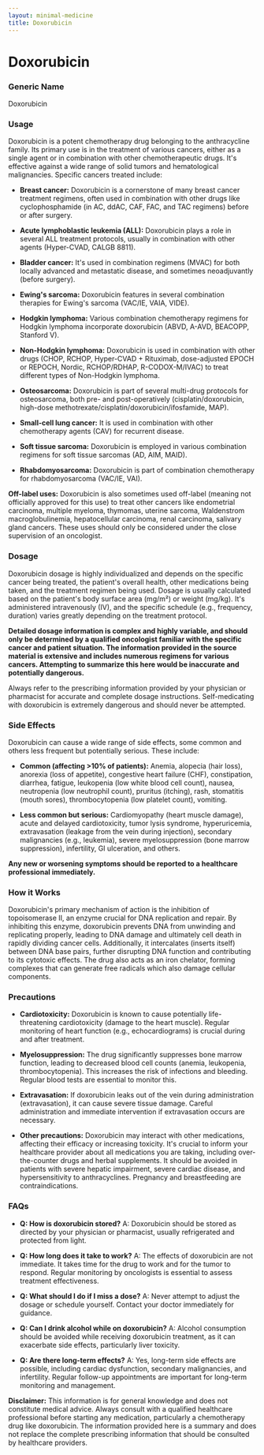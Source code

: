 ```yaml
---
layout: minimal-medicine
title: Doxorubicin
---
```


# Doxorubicin
### Generic Name
Doxorubicin

### Usage

Doxorubicin is a potent chemotherapy drug belonging to the anthracycline family.  Its primary use is in the treatment of various cancers, either as a single agent or in combination with other chemotherapeutic drugs.  It's effective against a wide range of solid tumors and hematological malignancies.  Specific cancers treated include:

* **Breast cancer:** Doxorubicin is a cornerstone of many breast cancer treatment regimens, often used in combination with other drugs like cyclophosphamide (in AC, ddAC, CAF, FAC, and TAC regimens) before or after surgery.

* **Acute lymphoblastic leukemia (ALL):** Doxorubicin plays a role in several ALL treatment protocols, usually in combination with other agents (Hyper-CVAD, CALGB 8811).

* **Bladder cancer:**  It's used in combination regimens (MVAC) for both locally advanced and metastatic disease, and sometimes neoadjuvantly (before surgery).

* **Ewing's sarcoma:** Doxorubicin features in several combination therapies for Ewing's sarcoma (VAC/IE, VAIA, VIDE).

* **Hodgkin lymphoma:** Various combination chemotherapy regimens for Hodgkin lymphoma incorporate doxorubicin (ABVD, A-AVD, BEACOPP, Stanford V).

* **Non-Hodgkin lymphoma:**  Doxorubicin is used in combination with other drugs (CHOP, RCHOP, Hyper-CVAD + Rituximab, dose-adjusted EPOCH or REPOCH, Nordic, RCHOP/RDHAP, R-CODOX-M/IVAC) to treat different types of Non-Hodgkin lymphoma.

* **Osteosarcoma:** Doxorubicin is part of several multi-drug protocols for osteosarcoma, both pre- and post-operatively (cisplatin/doxorubicin, high-dose methotrexate/cisplatin/doxorubicin/ifosfamide, MAP).

* **Small-cell lung cancer:**  It is used in combination with other chemotherapy agents (CAV) for recurrent disease.

* **Soft tissue sarcoma:** Doxorubicin is employed in various combination regimens for soft tissue sarcomas (AD, AIM, MAID).

* **Rhabdomyosarcoma:** Doxorubicin is part of combination chemotherapy for rhabdomyosarcoma (VAC/IE, VAI).

**Off-label uses:** Doxorubicin is also sometimes used off-label (meaning not officially approved for this use) to treat other cancers like endometrial carcinoma, multiple myeloma, thymomas, uterine sarcoma, Waldenstrom macroglobulinemia, hepatocellular carcinoma, renal carcinoma, salivary gland cancers.  These uses should only be considered under the close supervision of an oncologist.


### Dosage

Doxorubicin dosage is highly individualized and depends on the specific cancer being treated, the patient's overall health, other medications being taken, and the treatment regimen being used.  Dosage is usually calculated based on the patient's body surface area (mg/m²) or weight (mg/kg).  It's administered intravenously (IV), and the specific schedule (e.g., frequency, duration) varies greatly depending on the treatment protocol.  

**Detailed dosage information is complex and highly variable, and should only be determined by a qualified oncologist familiar with the specific cancer and patient situation.  The information provided in the source material is extensive and includes numerous regimens for various cancers.  Attempting to summarize this here would be inaccurate and potentially dangerous.**

Always refer to the prescribing information provided by your physician or pharmacist for accurate and complete dosage instructions.  Self-medicating with doxorubicin is extremely dangerous and should never be attempted.


### Side Effects

Doxorubicin can cause a wide range of side effects, some common and others less frequent but potentially serious.  These include:

* **Common (affecting >10% of patients):** Anemia, alopecia (hair loss), anorexia (loss of appetite), congestive heart failure (CHF), constipation, diarrhea, fatigue, leukopenia (low white blood cell count), nausea, neutropenia (low neutrophil count), pruritus (itching), rash, stomatitis (mouth sores), thrombocytopenia (low platelet count), vomiting.

* **Less common but serious:** Cardiomyopathy (heart muscle damage),  acute and delayed cardiotoxicity,  tumor lysis syndrome,  hyperuricemia,  extravasation (leakage from the vein during injection), secondary malignancies (e.g., leukemia),  severe myelosuppression (bone marrow suppression),  infertility, GI ulceration, and others.

**Any new or worsening symptoms should be reported to a healthcare professional immediately.**


### How it Works

Doxorubicin's primary mechanism of action is the inhibition of topoisomerase II, an enzyme crucial for DNA replication and repair.  By inhibiting this enzyme, doxorubicin prevents DNA from unwinding and replicating properly, leading to DNA damage and ultimately cell death in rapidly dividing cancer cells.  Additionally, it intercalates (inserts itself) between DNA base pairs, further disrupting DNA function and contributing to its cytotoxic effects.  The drug also acts as an iron chelator, forming complexes that can generate free radicals which also damage cellular components.


### Precautions

* **Cardiotoxicity:** Doxorubicin is known to cause potentially life-threatening cardiotoxicity (damage to the heart muscle).  Regular monitoring of heart function (e.g., echocardiograms) is crucial during and after treatment.

* **Myelosuppression:**  The drug significantly suppresses bone marrow function, leading to decreased blood cell counts (anemia, leukopenia, thrombocytopenia). This increases the risk of infections and bleeding.  Regular blood tests are essential to monitor this.

* **Extravasation:** If doxorubicin leaks out of the vein during administration (extravasation), it can cause severe tissue damage. Careful administration and immediate intervention if extravasation occurs are necessary.

* **Other precautions:** Doxorubicin may interact with other medications, affecting their efficacy or increasing toxicity.  It's crucial to inform your healthcare provider about all medications you are taking, including over-the-counter drugs and herbal supplements.  It should be avoided in patients with severe hepatic impairment, severe cardiac disease, and hypersensitivity to anthracyclines.  Pregnancy and breastfeeding are contraindications.


### FAQs

* **Q: How is doxorubicin stored?** A: Doxorubicin should be stored as directed by your physician or pharmacist, usually refrigerated and protected from light.

* **Q: How long does it take to work?** A: The effects of doxorubicin are not immediate.  It takes time for the drug to work and for the tumor to respond.  Regular monitoring by oncologists is essential to assess treatment effectiveness.

* **Q: What should I do if I miss a dose?** A: Never attempt to adjust the dosage or schedule yourself. Contact your doctor immediately for guidance.

* **Q:  Can I drink alcohol while on doxorubicin?** A:  Alcohol consumption should be avoided while receiving doxorubicin treatment, as it can exacerbate side effects, particularly liver toxicity.

* **Q: Are there long-term effects?** A: Yes, long-term side effects are possible, including cardiac dysfunction, secondary malignancies, and infertility.  Regular follow-up appointments are important for long-term monitoring and management.

**Disclaimer:** This information is for general knowledge and does not constitute medical advice.  Always consult with a qualified healthcare professional before starting any medication, particularly a chemotherapy drug like doxorubicin.  The information provided here is a summary and does not replace the complete prescribing information that should be consulted by healthcare providers.
